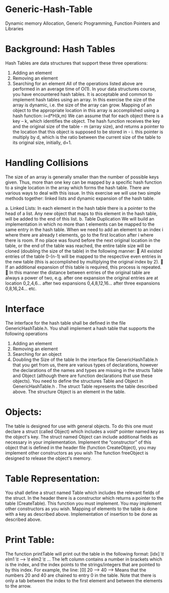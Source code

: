 # Generic-Hash-Table
Dynamic memory Allocation, Generic Programming, Function Pointers and Libraries

# Background: Hash Tables
Hash Tables are data structures that support these three operations:
1. Adding an element
2. Removing an element
3. Searching for an element
All of the operations listed above are performed in an average time of O(1). In your data structures course, you have encountered hash tables. It is acceptable and common to implement hash tables using an array. In this exercise the size of the array is dynamic, i.e. the size of the array can grow. Mapping of an object to the appropriate location in this array is accomplished using a hash function:
i=d*H(k,m)
We can assume that for each object there is a key – k, which identifies the object. The hash function receives the key and the original size of the table - m (array size), and returns a pointer to the location that this object is supposed to be stored in - i. this pointer is multiply by d, which is the ratio between the current size of the table to its original size, initially, d=1.

# Handling Collisions
The size of an array is generally smaller than the number of possible keys given. Thus, more than one key can be mapped by a specific hash function to a single location in the array which forms the hash table. There are various ways to deal with this issue. In this exercise we will use two simple methods together: linked lists and dynamic expansion of the hash table.

a. Linked Lists:
  In each element in the hash table there is a pointer to the head of a list. Any new object that maps to
  this element in the hash table, will be added to the end of this list.
b. Table Duplication
  We will build an implementation in which no more than t elements can be mapped to the same entry in
  the hash table. When we need to add an element to an index i where there are already t elements, go to
  the first location after i where there is room.
  If no place was found before the next original location in the table, or the end of the table was reached,
  the entire table size will be cloned (doubling the size of the table) in the following manner:
   All existed entries of the table 0-(n-1) will be mapped to the respective even entries in the new
  table (this is accomplished by multiplying the original index by 2).
   If an additional expansion of this table is required, this process is repeated.
   In this manner the distance between entries of the original table are always a power of two, e.g.
  after one expansion the original entries are at location 0,2,4,6… after two expansions
  0,4,8,12,16… after three expansions 0,8,16,24… etc.

# Interface
The interface for the hash table shall be defined in the file GenericHashTable.h.
You shall implement a hash table that supports the following operations
1. Adding an element
2. Removing an element
3. Searching for an object
4. Doubling the Size of the table
In the interface file GenericHashTable.h that you get from us, there are various types of declarations,
however the declarations of the names and types are missing in the structs Table and Object (although
there are function declarations that use these objects). You need to define the structures Table and
Object in GenericHashTable.h . The struct Table represents the table described above. The structure
Object is an element in the table.
# Objects:
The table is designed for use with general objects. To do this one must declare a struct (called Object)
which includes a void* pointer named key as the object's key. The struct named Object can include
additional fields as necessary in your implementation.
Implement the “constructor” of this object that is defined in the header file (function CreateObject), you
may implement other constructors as you wish
The function freeObject is designed to release the object's memory.
# Table Representation:
You shall define a struct named Table which includes the relevant fields of the struct. In the header
there is a constructor which returns a pointer to the table (CreateTable). This function you must
implement. You may implement other constructors as you wish.
Mapping of elements to the table is done with a key as described above. Implementation of insertion to
be done as described above.

# Print Table:
The function printTable will print out the table in the following format:
[idx] \t elm1 \t --> \t elm2 \t …
The left column contains a number in brackets which is the index, and the index points to the
strings/integers that are pointed to by this index.
For example, the line: [0] 20 --> 40 -->
Means that the numbers 20 and 40 are chained to entry 0 in the table.
Note that there is only a tab between the index to the first element and between the elements to the
arrow.



